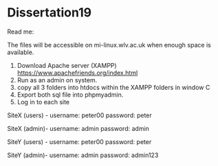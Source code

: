# Dissertation19


Read me:


The files will be accessible on mi-linux.wlv.ac.uk when enough space is available.

1. Download Apache server (XAMPP) https://www.apachefriends.org/index.html
2. Run as an admin on system. 
3. copy all 3 folders into htdocs within the XAMPP folders in window C
4. Export both sql file into phpmyadmin.
5. Log in to each site

SiteX (users) - username: peter00 password: peter

SiteX (admin)- username: admin password: admin

SiteY (users) - username: peter00 password: peter

SiteY (admin)- username: admin password: admin123
